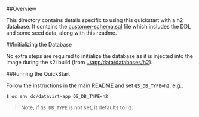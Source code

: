 ##Overview

This directory contains details specific to using this quickstart with a h2 database.  It contains the [customer-schema.sql](./customer-schema.sql) file which includes the DDL and some seed data, along with this readme.

##Initializing the Database

No extra steps are required to initialize the database as it is injected into the image during the s2i build (from [../app/data/databases/h2](../app/data/databases/h2)).


##Running the QuickStart

Follow the instructions in the main [README](../README.md) and set `QS_DB_TYPE=h2`, e.g.:

```
$ oc env dc/datavirt-app QS_DB_TYPE=h2
```

> Note, if `QS_DB_TYPE` is not set, it defaults to `h2`.
